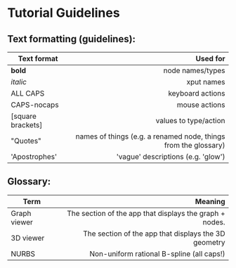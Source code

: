 # Tutorial Guidelines

## Text formatting (guidelines):

| Text format           |  Used for                                                        |
|-----------------------|-----------------------------------------------------------------:|
| **bold**              |  node names/types                                                |
| *italic*              |  xput names                                                      |
| ALL CAPS              |  keyboard actions                                                |
| CAPS-nocaps           |  mouse actions                                                   |
| [square brackets]     |  values to type/action                                           |
| "Quotes"              |  names of things (e.g. a renamed node, things from the glossary) |
| 'Apostrophes'         | 'vague' descriptions (e.g. 'glow')                               |

## Glossary:

| Term                  |  Meaning                                                         |
|-----------------------|-----------------------------------------------------------------:|
| Graph viewer          |  The section of the app that displays the graph + nodes.         |
| 3D viewer             |  The section of the app that displays the 3D geometry            |
| NURBS                 |  Non-uniform rational B-spline (all caps!)                       |